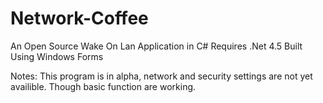 # Network-Coffee
An Open Source Wake On Lan Application in C#
Requires .Net 4.5
Built Using Windows Forms


Notes:
This program is in alpha, network and security settings are not yet availible. Though basic function are working.
